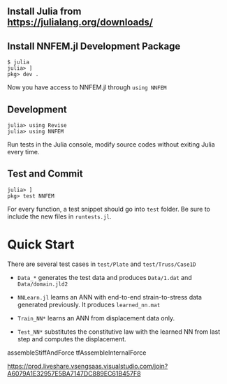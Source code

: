 ## Install Julia  from https://julialang.org/downloads/
## Install NNFEM.jl Development Package
```
$ julia
julia> ]
pkg> dev .
```
Now you have access to NNFEM.jl through `using NNFEM`

## Development
```
julia> using Revise
julia> using NNFEM
```
Run tests in the Julia console, modify source codes without exiting Julia every time.

## Test and Commit
```
julia> ]
pkg> test NNFEM
```
For every function, a test snippet should go into `test` folder. Be sure to include the new files in `runtests.jl`.


# Quick Start

There are several test cases in `test/Plate` and `test/Truss/Case1D`

* `Data_*` generates the test data and produces `Data/1.dat` and `Data/domain.jld2`

* `NNLearn.jl` learns an ANN with end-to-end strain-to-stress data generated previously. It produces `learned_nn.mat`

* `Train_NN*` learns an ANN from displacement data only.

* `Test_NN*` substitutes the constitutive law with the learned NN from last step and computes the displacement. 



assembleStiffAndForce
tfAssembleInternalForce


https://prod.liveshare.vsengsaas.visualstudio.com/join?A6079A1E32957E5BA7147DC889EC61B457F8